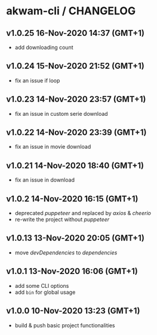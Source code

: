 # akwam-cli / CHANGELOG

## v1.0.25 16-Nov-2020 14:37 (GMT+1)
- add downloading count

## v1.0.24 15-Nov-2020 21:52 (GMT+1)
- fix an issue if loop

## v1.0.23 14-Nov-2020 23:57 (GMT+1)
- fix an issue in custom serie download

## v1.0.22 14-Nov-2020 23:39 (GMT+1)
- fix an issue in movie download

## v1.0.21 14-Nov-2020 18:40 (GMT+1)
- fix an issue in download

## v1.0.2 14-Nov-2020 16:15 (GMT+1)
- deprecated *puppeteer* and replaced by *axios* & *cheerio*
- re-write the project without *puppeteer* 

## v1.0.13 13-Nov-2020 20:05 (GMT+1)
- move *devDependencies* to *dependencies*

## v1.0.1 13-Nov-2020 16:06 (GMT+1)
- add some CLI options
- add `bin` for global usage

## v1.0.0 10-Nov-2020 13:23 (GMT+1)
- build & push basic project functionalities